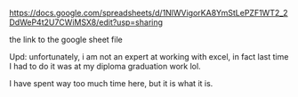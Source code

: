 https://docs.google.com/spreadsheets/d/1NlWVigorKA8YmStLePZF1WT2_2DdWeP4t2U7CWiMSX8/edit?usp=sharing

the link to the google sheet file

Upd: unfortunately, i am not an expert at working with excel, in fact last time I had to do it was at my diploma graduation work lol.

I have spent way too much time here, but it is what it is.
